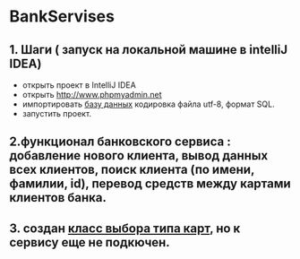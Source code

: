 # BankServises
## 1. Шаги ( запуск на локальной машине в intelliJ IDEA)

* открыть проект в IntelliJ IDEA
* открыть http://www.phpmyadmin.net
* импортировать [базу данных](https://github.com/UBCh/BankServises/blob/BD/src/main/java/BD/ubch.sql) кодировка файла utf-8, формат SQL.
* запустить проект.

## 2.функционал банковского сервиса : добавление нового клиента, вывод данных всех клиентов, поиск клиента (по имени, фамилии, id), перевод средств между картами клиентов банка.

## 3. создан [класс выбора типа карт](https://github.com/UBCh/BankServises/blob/29e6a7317dc49cd880923171671a6aef81d981e5/src/main/java/dataClasses/UserCard/TypesCards.java#L1), но к сервису еще не подкючен.

